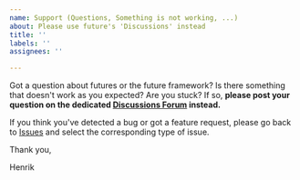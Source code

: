 ```yaml
---
name: Support (Questions, Something is not working, ...)
about: Please use future's 'Discussions' instead
title: ''
labels: ''
assignees: ''

---
```


Got a question about futures or the future framework?  Is there something that doesn't work as you expected?  Are you stuck?  If so, **please post your question on the dedicated [Discussions Forum](https://github.com/HenrikBengtsson/future/discussions) instead.**

If you think you've detected a bug or got a feature request, please go back to [Issues](https://github.com/HenrikBengtsson/future/issues) and select the corresponding type of issue.

Thank you,

Henrik

